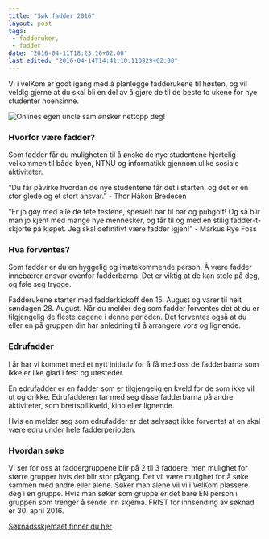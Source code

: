```yaml
---
title: "Søk fadder 2016"
layout: post
tags: 
 - fadderuker,
 - fadder
date: "2016-04-11T18:23:16+02:00"
last_edited: "2016-04-14T14:41:10.110929+02:00"
---
```

Vi i velKom er godt igang med å planlegge fadderukene til høsten, og vil veldig gjerne at du skal bli en del av å gjøre de til de beste to ukene for nye studenter noensinne.

![Onlines egen uncle sam ønsker nettopp deg!](https://online.ntnu.no/media/images/responsive/15a0d31d-71cc-4efb-b415-11f76167aaf7.png)

### Hvorfor være fadder?

Som fadder får du muligheten til å ønske de nye studentene hjertelig velkommen til både byen, NTNU og informatikk gjennom ulike sosiale aktiviteter.

“Du får påvirke hvordan de nye studentene får det i starten, og det er en stor glede og et stort ansvar.” - Thor Håkon Bredesen

“Er jo gøy med alle de fete festene, spesielt bar til bar og pubgolf! Og så blir man jo kjent med mange nye mennesker, og får til og med en stilig fadder-t-skjorte på kjøpet. Jeg skal definitivt være fadder igjen!” - Markus Rye Foss

### Hva forventes?

Som fadder er du en hyggelig og imøtekommende person. Å være fadder innebærer ansvar ovenfor fadderbarna. Det er viktig at de kan stole på deg, og føle seg trygge.

Fadderukene starter med fadderkickoff den 15. August og varer til helt søndagen 28. August. Når du melder deg som fadder forventes det at du er tilgjengelig de fleste dagene i denne perioden. Det forventes også at du eller en på gruppen din har anledning til å arrangere vors og lignende.

### Edrufadder

I år har vi kommet med et nytt initiativ for å få med oss de fadderbarna som ikke er like glad i fest og utesteder.

En edrufadder er en fadder som er tilgjengelig en kveld for de som ikke vil ut og drikke. Edrufadderen tar med seg disse fadderbarna på andre aktiviteter, som brettspillkveld, kino eller lignende.
  
Hvis en melder seg som edrufadder er det selvsagt ikke forventet at en skal være edru under hele fadderperioden.

### Hvordan søke

Vi ser for oss at faddergruppene blir på 2 til 3 faddere, men mulighet for større grupper hvis det blir stor pågang. Det vil være mulighet for å søke sammen med andre eller alene. Søker man alene vil vi i VelKom plassere deg i en gruppe. Hvis man søker som gruppe er det bare ÉN person i gruppen som trenger å sende inn skjema. FRIST for innsending av søknad er 30. april 2016.

[Søknadsskjemaet finner du her](http://goo.gl/forms/w1TT6rCPlA)
